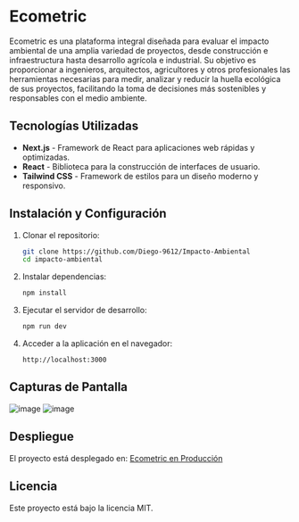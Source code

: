 # Ecometric

Ecometric es una plataforma integral diseñada para evaluar el impacto ambiental de una amplia variedad de proyectos, desde construcción e infraestructura hasta desarrollo agrícola e industrial. Su objetivo es proporcionar a ingenieros, arquitectos, agricultores y otros profesionales las herramientas necesarias para medir, analizar y reducir la huella ecológica de sus proyectos, facilitando la toma de decisiones más sostenibles y responsables con el medio ambiente.

## Tecnologías Utilizadas

- **Next.js** - Framework de React para aplicaciones web rápidas y optimizadas.
- **React** - Biblioteca para la construcción de interfaces de usuario.
- **Tailwind CSS** - Framework de estilos para un diseño moderno y responsivo.

## Instalación y Configuración

1. Clonar el repositorio:
   ```bash
   git clone https://github.com/Diego-9612/Impacto-Ambiental
   cd impacto-ambiental
   ```
2. Instalar dependencias:
   ```bash
   npm install
   ```
3. Ejecutar el servidor de desarrollo:
   ```bash
   npm run dev
   ```
4. Acceder a la aplicación en el navegador:
   ```
   http://localhost:3000
   ```

## Capturas de Pantalla

![image](https://github.com/user-attachments/assets/027155ef-f010-4095-9f27-9d815855a67a)
![image](https://github.com/user-attachments/assets/dac31aa6-8488-4705-8f37-0d0650377516)



## Despliegue

El proyecto está desplegado en: [Ecometric en Producción](https://impacto-ambiental.vercel.app/)


## Licencia

Este proyecto está bajo la licencia MIT.

